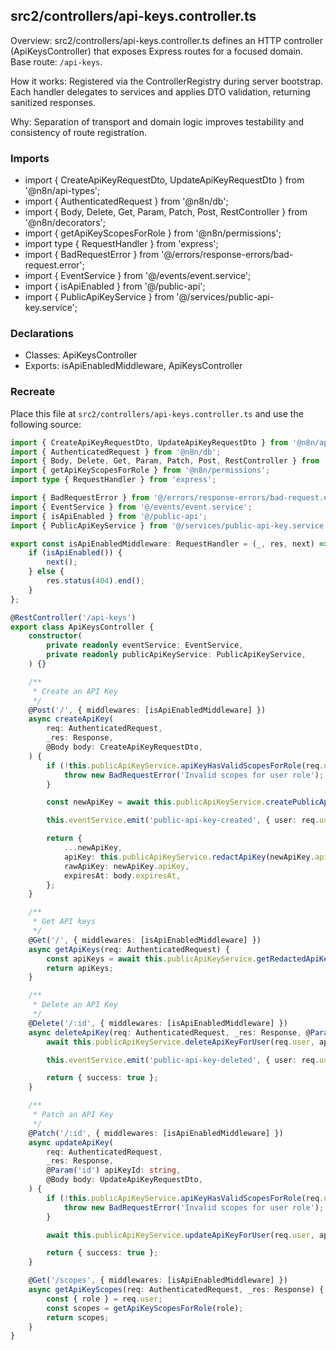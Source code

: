 ## src2/controllers/api-keys.controller.ts

Overview: src2/controllers/api-keys.controller.ts defines an HTTP controller (ApiKeysController) that exposes Express routes for a focused domain. Base route: `/api-keys`.

How it works: Registered via the ControllerRegistry during server bootstrap. Each handler delegates to services and applies DTO validation, returning sanitized responses.

Why: Separation of transport and domain logic improves testability and consistency of route registration.

### Imports

- import { CreateApiKeyRequestDto, UpdateApiKeyRequestDto } from '@n8n/api-types';
- import { AuthenticatedRequest } from '@n8n/db';
- import { Body, Delete, Get, Param, Patch, Post, RestController } from '@n8n/decorators';
- import { getApiKeyScopesForRole } from '@n8n/permissions';
- import type { RequestHandler } from 'express';
- import { BadRequestError } from '@/errors/response-errors/bad-request.error';
- import { EventService } from '@/events/event.service';
- import { isApiEnabled } from '@/public-api';
- import { PublicApiKeyService } from '@/services/public-api-key.service';

### Declarations

- Classes: ApiKeysController
- Exports: isApiEnabledMiddleware, ApiKeysController

### Recreate

Place this file at `src2/controllers/api-keys.controller.ts` and use the following source:

```ts
import { CreateApiKeyRequestDto, UpdateApiKeyRequestDto } from '@n8n/api-types';
import { AuthenticatedRequest } from '@n8n/db';
import { Body, Delete, Get, Param, Patch, Post, RestController } from '@n8n/decorators';
import { getApiKeyScopesForRole } from '@n8n/permissions';
import type { RequestHandler } from 'express';

import { BadRequestError } from '@/errors/response-errors/bad-request.error';
import { EventService } from '@/events/event.service';
import { isApiEnabled } from '@/public-api';
import { PublicApiKeyService } from '@/services/public-api-key.service';

export const isApiEnabledMiddleware: RequestHandler = (_, res, next) => {
	if (isApiEnabled()) {
		next();
	} else {
		res.status(404).end();
	}
};

@RestController('/api-keys')
export class ApiKeysController {
	constructor(
		private readonly eventService: EventService,
		private readonly publicApiKeyService: PublicApiKeyService,
	) {}

	/**
	 * Create an API Key
	 */
	@Post('/', { middlewares: [isApiEnabledMiddleware] })
	async createApiKey(
		req: AuthenticatedRequest,
		_res: Response,
		@Body body: CreateApiKeyRequestDto,
	) {
		if (!this.publicApiKeyService.apiKeyHasValidScopesForRole(req.user.role, body.scopes)) {
			throw new BadRequestError('Invalid scopes for user role');
		}

		const newApiKey = await this.publicApiKeyService.createPublicApiKeyForUser(req.user, body);

		this.eventService.emit('public-api-key-created', { user: req.user, publicApi: false });

		return {
			...newApiKey,
			apiKey: this.publicApiKeyService.redactApiKey(newApiKey.apiKey),
			rawApiKey: newApiKey.apiKey,
			expiresAt: body.expiresAt,
		};
	}

	/**
	 * Get API keys
	 */
	@Get('/', { middlewares: [isApiEnabledMiddleware] })
	async getApiKeys(req: AuthenticatedRequest) {
		const apiKeys = await this.publicApiKeyService.getRedactedApiKeysForUser(req.user);
		return apiKeys;
	}

	/**
	 * Delete an API Key
	 */
	@Delete('/:id', { middlewares: [isApiEnabledMiddleware] })
	async deleteApiKey(req: AuthenticatedRequest, _res: Response, @Param('id') apiKeyId: string) {
		await this.publicApiKeyService.deleteApiKeyForUser(req.user, apiKeyId);

		this.eventService.emit('public-api-key-deleted', { user: req.user, publicApi: false });

		return { success: true };
	}

	/**
	 * Patch an API Key
	 */
	@Patch('/:id', { middlewares: [isApiEnabledMiddleware] })
	async updateApiKey(
		req: AuthenticatedRequest,
		_res: Response,
		@Param('id') apiKeyId: string,
		@Body body: UpdateApiKeyRequestDto,
	) {
		if (!this.publicApiKeyService.apiKeyHasValidScopesForRole(req.user.role, body.scopes)) {
			throw new BadRequestError('Invalid scopes for user role');
		}

		await this.publicApiKeyService.updateApiKeyForUser(req.user, apiKeyId, body);

		return { success: true };
	}

	@Get('/scopes', { middlewares: [isApiEnabledMiddleware] })
	async getApiKeyScopes(req: AuthenticatedRequest, _res: Response) {
		const { role } = req.user;
		const scopes = getApiKeyScopesForRole(role);
		return scopes;
	}
}

```
